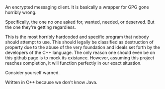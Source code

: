 An encrypted messaging client. It is basically a wrapper for GPG gone horribly wrong.

Specifically, the one no one asked for, wanted, needed, or deserved. But the one they're getting regardless.

This is the most horribly hardcoded and specific program that nobody should attempt to use. This should legally be classified as destruction of property due to the abuse of the very foundation and ideals set forth by the developers of the C++ language. The only reason one should even be on this github page is to mock its existance. However, assuming this project reaches completion, it will function perfectly in our exact situation.

Consider yourself warned.

Written in C++ because we don't know Java.
